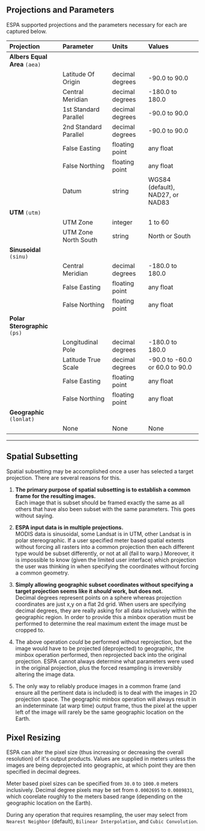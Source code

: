 ## Projections and Parameters
ESPA supported projections and the parameters necessary for each are captured below.

| Projection | Parameter  | Units | Values |
|:------------- |:------------- |:------------- |:------------- |
| **Albers Equal Area** `(aea)` |  | | |
| | Latitude Of Origin  | decimal degrees | -90.0 to 90.0 |
| | Central Meridian | decimal degrees | -180.0 to 180.0 |
| | 1st Standard Parallel | decimal degrees | -90.0 to 90.0 |
| | 2nd Standard Parallel | decimal degrees | -90.0 to 90.0 |
| | False Easting | floating point | any float |
| | False Northing | floating point | any float |
| | Datum | string | WGS84 (default), NAD27, or NAD83 |
| **UTM** `(utm)` | | | |
| | UTM Zone  | integer | 1 to 60 |
| | UTM Zone North South | string | North or South |
| **Sinusoidal** `(sinu)` | | | |
| | Central Meridian | decimal degrees | -180.0 to 180.0|
| | False Easting | floating point | any float |
| | False Northing | floating point | any float |
| **Polar Sterographic** `(ps)` | | | |
| | Longitudinal Pole | decimal degrees | -180.0 to 180.0|
| | Latitude True Scale | decimal degrees | -90.0 to -60.0 or 60.0 to 90.0 |
| | False Easting | floating point | any float |
| | False Northing | floating point | any float |
| **Geographic** `(lonlat)` | | | |
| | None | None  | None  |

---

## Spatial Subsetting
Spatial subsetting may be accomplished once a user has selected a target projection.  There are several reasons for this.

1. **The primary purpose of spatial subsetting is to establish a common frame for the resulting images.**  
  Each image that is subset should be framed exactly the same as all others that have also been subset with the same parameters.  This goes without saying.  

2. **ESPA input data is in multiple projections.**  
  MODIS data is sinusoidal, some Landsat is in UTM, other Landsat is in polar stereographic.  If a user specified meter based spatial extents without forcing all rasters into a common projection then each different type would be subset differently, or not at all (fail to warp.)  Moreover, it is impossible to know (given the limited user interface) which projection the user was thinking in when specifying the coordinates without forcing a common geometry.  

3. **Simply allowing geographic subset coordinates without specifying a target projection seems like it *should* work, but does not.**  
Decimal degrees represent points on a sphere whereas projection coordinates are just x,y on a flat 2d grid.  When users are specifying decimal degrees, they are really asking for all data inclusively within the geographic region.  In order to provide this a minbox operation must be performed to determine the real maximum extent the image must be cropped to.  
  2. The above operation *could* be performed without reprojection, but the image would have to be projected (deprojected) to geographic, the minbox operation performed, then reprojected back into the original projection.  ESPA cannot always determine what parameters were used in the original projection, plus the forced resampling is irreversibly altering the image data.  
  3. The only way to reliably produce images in a common frame (and ensure all the pertinent data is included) is to deal with the images in 2D projection space.  The geographic minbox operation will always result in an indeterminate (at warp time) output frame, thus the pixel at the upper left of the image will rarely be the same geographic location on the Earth.

## Pixel Resizing
ESPA can alter the pixel size (thus increasing or decreasing the overall resolution) of it's output products.  Values are supplied in meters unless the images are being deprojected into geographic, at which point they are then specified in decimal degrees.

Meter based pixel sizes can be specified from `30.0` to `1000.0` meters inclusively.
Decimal degree pixels may be set from `0.0002695` to `0.0089831`, which coorelate roughly to the meters based range (depending on the geographic location on the Earth).

During any operation that requires resampling, the user may select from `Nearest Neighbor` (default), `Bilinear Interpolation`, and `Cubic Convolution`.
